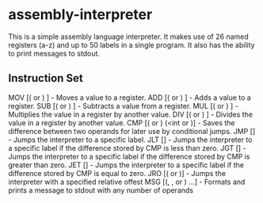 # assembly-interpreter

This is a simple assembly language interpreter. It makes use of 26 named registers (a-z) and up to 50 labels in a single program. It also has the ability to print messages to stdout.

## Instruction Set
MOV [(<int> or <register>) <register>] - Moves a value to a register.
ADD [(<int> or <register>) <register>] - Adds a value to a register.
SUB [(<int> or <register>) <register>] - Subtracts a value from a register.
MUL [(<int> or <register>) <register>] - Multiplies the value in a register by another value.
DIV [(<int> or <register>) <register>] - Divides the value in a register by another value.
CMP [(<int> or <register>) (<int or <register>)] - Saves the difference between two operands for later use by conditional jumps.
JMP [<label>] - Jumps the interpreter to a specific label.
JLT [<label>] - Jumps the interpreter to a specific label if the difference stored by CMP is less than zero.
JGT [<label>] - Jumps the interpreter to a specific label if the difference stored by CMP is greater than zero.
JET [<label>] - Jumps the interpreter to a specific label if the difference stored by CMP is equal to zero.
JRO [(<int> or <register>)] - Jumps the interpreter with a specified relative offest
MSG [(<int>, <register>, or <string>) ...] - Formats and prints a message to stdout with any number of operands
